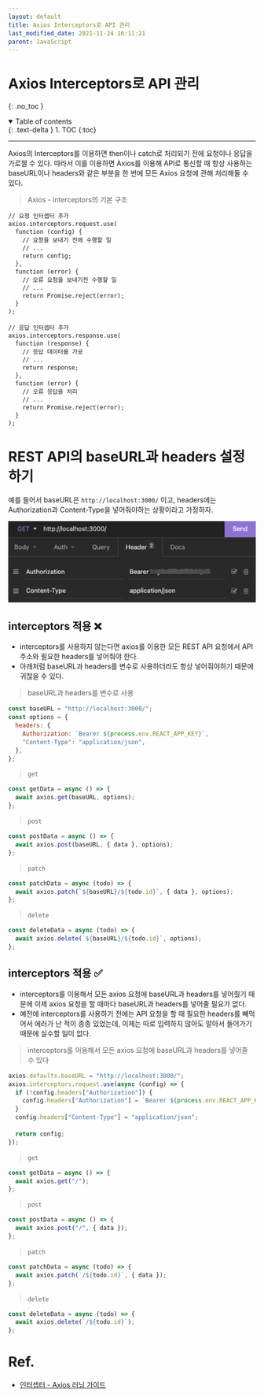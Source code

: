 ```yaml
---
layout: default
title: Axios Interceptors로 API 관리
last_modified_date: 2021-11-24 16:11:21
parent: JavaScript
---
```


# Axios Interceptors로 API 관리

{: .no_toc }

<details open markdown="block">
  <summary>
    Table of contents
  </summary>
  {: .text-delta }
1. TOC
{:toc}
</details>

---

Axios의 Interceptors를 이용하면 then이나 catch로 처리되기 전에 요청이나 응답을 가로챌 수 있다. 따라서 이를 이용하면 Axios를 이용해 API로 통신할 때 항상 사용하는 baseURL이나 headers와 같은 부분을 한 번에 모든 Axios 요청에 관해 처리해둘 수 있다.

> Axios - interceptors의 기본 구조

```tsx
// 요청 인터셉터 추가
axios.interceptors.request.use(
  function (config) {
    // 요청을 보내기 전에 수행할 일
    // ...
    return config;
  },
  function (error) {
    // 오류 요청을 보내기전 수행할 일
    // ...
    return Promise.reject(error);
  }
);

// 응답 인터셉터 추가
axios.interceptors.response.use(
  function (response) {
    // 응답 데이터를 가공
    // ...
    return response;
  },
  function (error) {
    // 오류 응답을 처리
    // ...
    return Promise.reject(error);
  }
);
```

# REST API의 baseURL과 headers 설정하기

예를 들어서 baseURL은 `http://localhost:3000/` 이고, headers에는 Authorization과 Content-Type을 넣어줘야하는 상황이라고 가정하자.

![interceptors](/assets/images/javascript/axios-interceptors.png)

## interceptors 적용 ❌

- interceptors를 사용하지 않는다면 axios를 이용한 모든 REST API 요청에서 API 주소와 필요한 headers를 넣어줘야 한다.
- 아래처럼 baseURL과 headers를 변수로 사용하더라도 항상 넣어줘야하기 때문에 귀찮을 수 있다.

> baseURL과 headers를 변수로 사용

```jsx
const baseURL = "http://localhost:3000/";
const options = {
  headers: {
    Authorization: `Bearer ${process.env.REACT_APP_KEY}`,
    "Content-Type": "application/json",
  },
};
```

> `get`

```jsx
const getData = async () => {
  await axios.get(baseURL, options);
};
```

> `post`

```jsx
const postData = async () => {
  await axios.post(baseURL, { data }, options);
};
```

> `patch`

```jsx
const patchData = async (todo) => {
  await axios.patch(`${baseURL}/${todo.id}`, { data }, options);
};
```

> `delete`

```jsx
const deleteData = async (todo) => {
  await axios.delete(`${baseURL}/${todo.id}`, options);
};
```

## interceptors 적용 ✅

- interceptors를 이용해서 모든 axios 요청에 baseURL과 headers를 넣어줬기 때문에 이제 axios 요청을 할 때마다 baseURL과 headers를 넣어줄 필요가 없다.
- 예전에 interceptors를 사용하기 전에는 API 요청을 할 때 필요한 headers를 빼먹어서 에러가 난 적이 종종 있었는데, 이제는 따로 입력하지 않아도 알아서 들어가기 때문에 실수할 일이 없다.

> interceptors를 이용해서 모든 axios 요청에 baseURL과 headers를 넣어줄 수 있다

```jsx
axios.defaults.baseURL = "http://localhost:3000/";
axios.interceptors.request.use(async (config) => {
  if (!config.headers["Authorization"]) {
    config.headers["Authorization"] = `Bearer ${process.env.REACT_APP_KEY}`;
  }
  config.headers["Content-Type"] = "application/json";

  return config;
});
```

> `get`

```jsx
const getData = async () => {
  await axios.get("/");
};
```

> `post`

```jsx
const postData = async () => {
  await axios.post("/", { data });
};
```

> `patch`

```jsx
const patchData = async (todo) => {
  await axios.patch(`/${todo.id}`, { data });
};
```

> `delete`

```jsx
const deleteData = async (todo) => {
  await axios.delete(`/${todo.id}`);
};
```

# Ref.

- [인터셉터 - Axios 러닝 가이드](https://yamoo9.github.io/axios/guide/interceptors.html)

